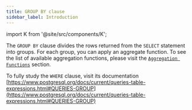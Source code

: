 ```yaml
---
title: GROUP BY clause
sidebar_label: Introduction
---
```


import K from '@site/src/components/K';

The `GROUP BY` clause divides the rows returned from the `SELECT` statement into groups. For each group, you can apply an aggregate function. To see the list of available aggregation functions, please visit the [`Aggregation Functions`](/docs/sql-functions/aggregate-functions/introduction) section. 

To fully study the `WHERE` clause, visit its documentation [https://www.postgresql.org/docs/current/queries-table-expressions.html#QUERIES-GROUP](https://www.postgresql.org/docs/current/queries-table-expressions.html#QUERIES-GROUP)
